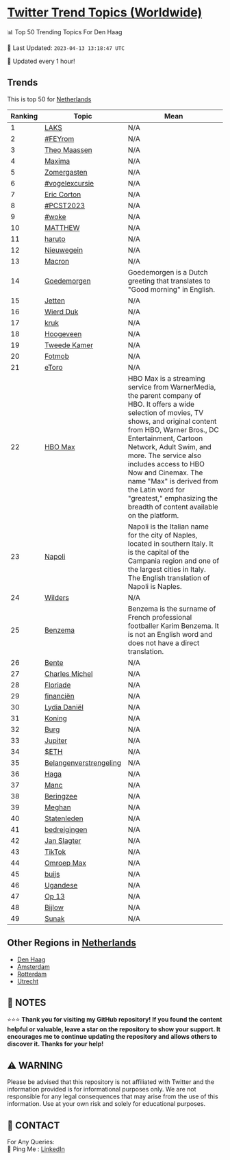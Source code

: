 [Twitter Trend Topics (Worldwide)](https://github.com/ErcinDedeoglu/Twitter-Trend-Topics)
==========


📊 Top 50 Trending Topics For Den Haag

📆 Last Updated: `2023-04-13 13:18:47 UTC`

🔧 Updated every 1 hour!


## Trends

This is top 50 for [Netherlands](</Netherlands>)

| Ranking | Topic | Mean |
| ------- | ------------ | ------------ |
| 1 | [LAKS](http://twitter.com/search?q=LAKS) | N/A |
| 2 | [#FEYrom](http://twitter.com/search?q=%23FEYrom) | N/A |
| 3 | [Theo Maassen](http://twitter.com/search?q=Theo+Maassen) | N/A |
| 4 | [Maxima](http://twitter.com/search?q=Maxima) | N/A |
| 5 | [Zomergasten](http://twitter.com/search?q=Zomergasten) | N/A |
| 6 | [#vogelexcursie](http://twitter.com/search?q=%23vogelexcursie) | N/A |
| 7 | [Eric Corton](http://twitter.com/search?q=Eric+Corton) | N/A |
| 8 | [#PCST2023](http://twitter.com/search?q=%23PCST2023) | N/A |
| 9 | [#woke](http://twitter.com/search?q=%23woke) | N/A |
| 10 | [MATTHEW](http://twitter.com/search?q=MATTHEW) | N/A |
| 11 | [haruto](http://twitter.com/search?q=haruto) | N/A |
| 12 | [Nieuwegein](http://twitter.com/search?q=Nieuwegein) | N/A |
| 13 | [Macron](http://twitter.com/search?q=Macron) | N/A |
| 14 | [Goedemorgen](http://twitter.com/search?q=Goedemorgen) | Goedemorgen is a Dutch greeting that translates to "Good morning" in English. |
| 15 | [Jetten](http://twitter.com/search?q=Jetten) | N/A |
| 16 | [Wierd Duk](http://twitter.com/search?q=Wierd+Duk) | N/A |
| 17 | [kruk](http://twitter.com/search?q=kruk) | N/A |
| 18 | [Hoogeveen](http://twitter.com/search?q=Hoogeveen) | N/A |
| 19 | [Tweede Kamer](http://twitter.com/search?q=Tweede+Kamer) | N/A |
| 20 | [Fotmob](http://twitter.com/search?q=Fotmob) | N/A |
| 21 | [eToro](http://twitter.com/search?q=eToro) | N/A |
| 22 | [HBO Max](http://twitter.com/search?q=HBO+Max) | HBO Max is a streaming service from WarnerMedia, the parent company of HBO. It offers a wide selection of movies, TV shows, and original content from HBO, Warner Bros., DC Entertainment, Cartoon Network, Adult Swim, and more. The service also includes access to HBO Now and Cinemax. The name "Max" is derived from the Latin word for "greatest," emphasizing the breadth of content available on the platform. |
| 23 | [Napoli](http://twitter.com/search?q=Napoli) | Napoli is the Italian name for the city of Naples, located in southern Italy. It is the capital of the Campania region and one of the largest cities in Italy. The English translation of Napoli is Naples. |
| 24 | [Wilders](http://twitter.com/search?q=Wilders) | N/A |
| 25 | [Benzema](http://twitter.com/search?q=Benzema) | Benzema is the surname of French professional footballer Karim Benzema. It is not an English word and does not have a direct translation. |
| 26 | [Bente](http://twitter.com/search?q=Bente) | N/A |
| 27 | [Charles Michel](http://twitter.com/search?q=Charles+Michel) | N/A |
| 28 | [Floriade](http://twitter.com/search?q=Floriade) | N/A |
| 29 | [financiën](http://twitter.com/search?q=financi%c3%abn) | N/A |
| 30 | [Lydia Daniël](http://twitter.com/search?q=Lydia+Dani%c3%abl) | N/A |
| 31 | [Koning](http://twitter.com/search?q=Koning) | N/A |
| 32 | [Burg](http://twitter.com/search?q=Burg) | N/A |
| 33 | [Jupiter](http://twitter.com/search?q=Jupiter) | N/A |
| 34 | [$ETH](http://twitter.com/search?q=%24ETH) | N/A |
| 35 | [Belangenverstrengeling](http://twitter.com/search?q=Belangenverstrengeling) | N/A |
| 36 | [Haga](http://twitter.com/search?q=Haga) | N/A |
| 37 | [Manc](http://twitter.com/search?q=Manc) | N/A |
| 38 | [Beringzee](http://twitter.com/search?q=Beringzee) | N/A |
| 39 | [Meghan](http://twitter.com/search?q=Meghan) | N/A |
| 40 | [Statenleden](http://twitter.com/search?q=Statenleden) | N/A |
| 41 | [bedreigingen](http://twitter.com/search?q=bedreigingen) | N/A |
| 42 | [Jan Slagter](http://twitter.com/search?q=Jan+Slagter) | N/A |
| 43 | [TikTok](http://twitter.com/search?q=TikTok) | N/A |
| 44 | [Omroep Max](http://twitter.com/search?q=Omroep+Max) | N/A |
| 45 | [buijs](http://twitter.com/search?q=buijs) | N/A |
| 46 | [Ugandese](http://twitter.com/search?q=Ugandese) | N/A |
| 47 | [Op 13](http://twitter.com/search?q=Op+13) | N/A |
| 48 | [Bijlow](http://twitter.com/search?q=Bijlow) | N/A |
| 49 | [Sunak](http://twitter.com/search?q=Sunak) | N/A |



## Other Regions in [Netherlands](</Netherlands>)

* [Den Haag](</Netherlands/Den Haag.md>)
* [Amsterdam](</Netherlands/Amsterdam.md>)
* [Rotterdam](</Netherlands/Rotterdam.md>)
* [Utrecht](</Netherlands/Utrecht.md>)



## 📝 NOTES

⭐⭐⭐ **Thank you for visiting my GitHub repository! If you found the content helpful or valuable, leave a star on the repository to show your support. It encourages me to continue updating the repository and allows others to discover it. Thanks for your help!**


## ⚠️ WARNING

Please be advised that this repository is not affiliated with Twitter and the information provided is for informational purposes only. We are not responsible for any legal consequences that may arise from the use of this information. Use at your own risk and solely for educational purposes.


## 📨 CONTACT

 For Any Queries:  
            🏓 Ping Me : [LinkedIn](https://www.linkedin.com/in/ercindedeoglu/)
